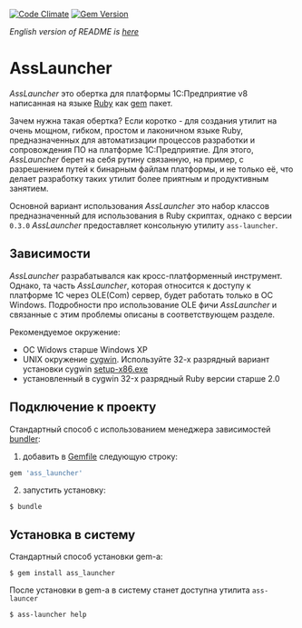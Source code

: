 [![Code Climate](https://codeclimate.com/github/leoniv/ass_launcher/badges/gpa.svg)](https://codeclimate.com/github/leoniv/ass_launcher)
[![Gem Version](https://badge.fury.io/rb/ass_launcher.svg)](https://badge.fury.io/rb/ass_launcher)

_English version of README is [here](README.en.md)_

# AssLauncher

*AssLauncher* это обертка для платформы 1С:Предприятие v8 написанная на языке
[Ruby](https://ruby-lang.org) как [gem](https://rubygems.org) пакет.

Зачем нужна такая обертка? Если коротко - для создания утилит на очень мощном,
гибком, простом и лаконичном языке Ruby, предназначенных для автоматизации
процессов разработки и сопровождения ПО на платформе 1С:Предприятие. Для этого,
*AssLauncher* берет на себя рутину связанную, на пример, с разрешением путей к
бинарным файлам платформы, и не только её, что делает разработку таких утилит
более приятным и продуктивным занятием.

Основной вариант использования *AssLauncher* это набор классов предназначенный
для использования в Ruby скриптах, однако с версии `0.3.0` *AssLauncher*
предоставляет консольную утилиту `ass-launcher`.

## Зависимости

*AssLauncher* разрабатывался как кросс-платформенный инструмент. Однако, та
часть *AssLauncher*, которая относится к доступу к платформе 1С через OLE(Com)
сервер, будет работать только в ОС Windows. Подробности про использование OLE
фичи *AssLauncher* и связанные с этим проблемы описаны в соответствующем разделе.

Рекомендуемое окружение:

- OC Widows старше Windows XP
- UNIX окружение [cygwin](https://www.cygwin.com). Используйте 32-х разрядный
вариант установки cygwin [setup-x86.exe](https://www.cygwin.com/setup-x86.exe)
- установленный в cygwin 32-х разрядный Ruby версии старше 2.0

## Подключение к проекту

Стандартный способ с использованием менеджера зависимостей
[bundler](https://bundler.io):

1. добавить в [Gemfile](https://bundler.io/gemfile.html) следующую строку:

```ruby
gem 'ass_launcher'
```

2. запустить установку:

```
$ bundle
```

## Установка в систему

Стандартный способ установки gem-а:

```
$ gem install ass_launcher
```

После установки в gem-а в систему станет доступна утилита `ass-launcer`

```
$ ass-launcher help
```
